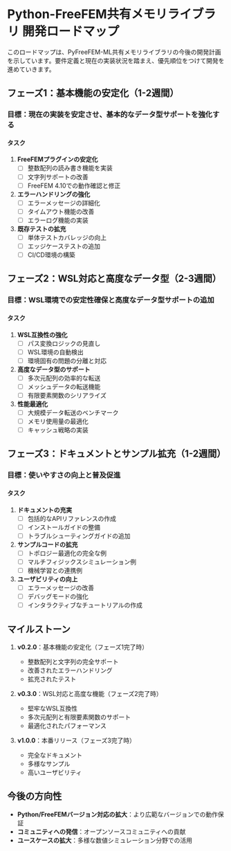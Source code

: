 # Python-FreeFEM共有メモリライブラリ 開発ロードマップ

このロードマップは、PyFreeFEM-ML共有メモリライブラリの今後の開発計画を示しています。要件定義と現在の実装状況を踏まえ、優先順位をつけて開発を進めていきます。

## フェーズ1：基本機能の安定化（1-2週間）

### 目標：現在の実装を安定させ、基本的なデータ型サポートを強化する

#### タスク
1. **FreeFEMプラグインの安定化**
   - [ ] 整数配列の読み書き機能を実装
   - [ ] 文字列サポートの改善
   - [ ] FreeFEM 4.10での動作確認と修正

2. **エラーハンドリングの強化**
   - [ ] エラーメッセージの詳細化
   - [ ] タイムアウト機能の改善
   - [ ] エラーログ機能の実装

3. **既存テストの拡充**
   - [ ] 単体テストカバレッジの向上
   - [ ] エッジケーステストの追加
   - [ ] CI/CD環境の構築

## フェーズ2：WSL対応と高度なデータ型（2-3週間）

### 目標：WSL環境での安定性確保と高度なデータ型サポートの追加

#### タスク
1. **WSL互換性の強化**
   - [ ] パス変換ロジックの見直し
   - [ ] WSL環境の自動検出
   - [ ] 環境固有の問題の分離と対応

2. **高度なデータ型のサポート**
   - [ ] 多次元配列の効率的な転送
   - [ ] メッシュデータの転送機能
   - [ ] 有限要素関数のシリアライズ

3. **性能最適化**
   - [ ] 大規模データ転送のベンチマーク
   - [ ] メモリ使用量の最適化
   - [ ] キャッシュ戦略の実装

## フェーズ3：ドキュメントとサンプル拡充（1-2週間）

### 目標：使いやすさの向上と普及促進

#### タスク
1. **ドキュメントの充実**
   - [ ] 包括的なAPIリファレンスの作成
   - [ ] インストールガイドの整備
   - [ ] トラブルシューティングガイドの追加

2. **サンプルコードの拡充**
   - [ ] トポロジー最適化の完全な例
   - [ ] マルチフィジックスシミュレーション例
   - [ ] 機械学習との連携例

3. **ユーザビリティの向上**
   - [ ] エラーメッセージの改善
   - [ ] デバッグモードの強化
   - [ ] インタラクティブなチュートリアルの作成

## マイルストーン

1. **v0.2.0**：基本機能の安定化（フェーズ1完了時）
   - 整数配列と文字列の完全サポート
   - 改善されたエラーハンドリング
   - 拡充されたテスト

2. **v0.3.0**：WSL対応と高度な機能（フェーズ2完了時）
   - 堅牢なWSL互換性
   - 多次元配列と有限要素関数のサポート
   - 最適化されたパフォーマンス

3. **v1.0.0**：本番リリース（フェーズ3完了時）
   - 完全なドキュメント
   - 多様なサンプル
   - 高いユーザビリティ

## 今後の方向性

- **Python/FreeFEMバージョン対応の拡大**：より広範なバージョンでの動作保証
- **コミュニティへの発信**：オープンソースコミュニティへの貢献
- **ユースケースの拡大**：多様な数値シミュレーション分野での活用 